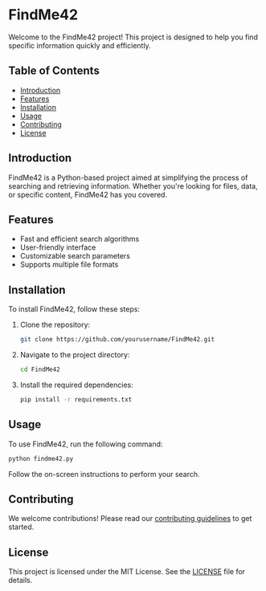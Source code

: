# FindMe42

Welcome to the FindMe42 project! This project is designed to help you find specific information quickly and efficiently.

## Table of Contents

- [Introduction](#introduction)
- [Features](#features)
- [Installation](#installation)
- [Usage](#usage)
- [Contributing](#contributing)
- [License](#license)

## Introduction

FindMe42 is a Python-based project aimed at simplifying the process of searching and retrieving information. Whether you're looking for files, data, or specific content, FindMe42 has you covered.

## Features

- Fast and efficient search algorithms
- User-friendly interface
- Customizable search parameters
- Supports multiple file formats

## Installation

To install FindMe42, follow these steps:

1. Clone the repository:
    ```bash
    git clone https://github.com/yourusername/FindMe42.git
    ```
2. Navigate to the project directory:
    ```bash
    cd FindMe42
    ```
3. Install the required dependencies:
    ```bash
    pip install -r requirements.txt
    ```

## Usage

To use FindMe42, run the following command:
```bash
python findme42.py
```
Follow the on-screen instructions to perform your search.

## Contributing

We welcome contributions! Please read our [contributing guidelines](CONTRIBUTING.md) to get started.

## License

This project is licensed under the MIT License. See the [LICENSE](LICENSE) file for details.
